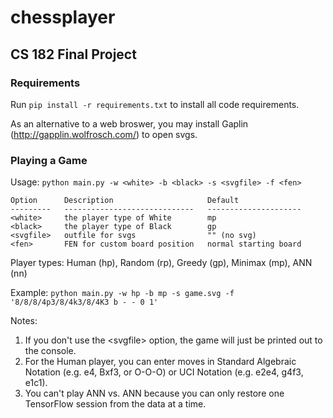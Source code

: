 # chessplayer
## CS 182 Final Project

### Requirements
Run `pip install -r requirements.txt` to install all code requirements.

As an alternative to a web broswer, you may install Gaplin (http://gapplin.wolfrosch.com/) to open svgs.

### Playing a Game
Usage: `python main.py -w <white> -b <black> -s <svgfile> -f <fen>`

    Option      Description                     Default
    ---------   -----------------------------   ---------------------
    <white>     the player type of White        mp
    <black>     the player type of Black        gp
    <svgfile>   outfile for svgs                "" (no svg)
    <fen>       FEN for custom board position   normal starting board

Player types: Human (hp), Random (rp), Greedy (gp), Minimax (mp), ANN (nn)

Example: `python main.py -w hp -b mp -s game.svg -f '8/8/8/4p3/8/4k3/8/4K3 b - - 0 1'`

Notes: 
1.  If you don't use the \<svgfile> option, the game will just be printed
    out to the console.
2.  For the Human player, you can enter moves in Standard Algebraic Notation
    (e.g. e4, Bxf3, or O-O-O) or UCI Notation (e.g. e2e4, g4f3, e1c1).
3.  You can't play ANN vs. ANN because you can only restore one
    TensorFlow session from the data at a time.